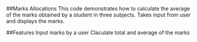 ##Marks Allocations
This code demonstrates how to calculate the average of the marks obtained by a student in three subjects. Takes input from user and displays the marks.

##Features
Input marks by a user
Claculate total and average of the marks
